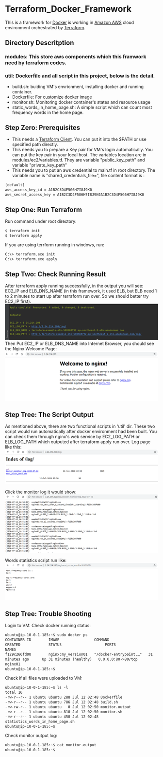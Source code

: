 # Terraform_Docker_Framework
This is a framework for [Docker](https://www.docker.com/) is working in [Amazon AWS](https://aws.amazon.com/) cloud environment orchestrated by [Terraform](https://www.terraform.io/). 

## Directory Descritption
### modules: This store aws components which this framwork need by terraform codes. 
### util: Dockerfile and all script in this project, below is the detail.
- build.sh: buiding VM's envrionment, installing docker and running container.
- Dockerfile: For customize docker image
- monitor.sh: Monitoring docker container's states and resource usage
- static_words_in_home_page.sh: A simple script which can count most frequency words in the home page.

## Step Zero: Prerequisites

- This needs a [Terraform Client](https://www.terraform.io/downloads.html). You can put it into the $PATH or use specified path directly.
- This needs you to prepare a Key pair for VM's login automatically. You can put the key pair in your local host. The variables location are in modules/ec2/variables.tf. They are variable "public_key_path" and variable "private_key_path" 
- This needs you to put an aws credential to main.tf in root directory. The variable name is "shared_credentials_file=", file content format is :
```
[default]
aws_access_key_id = A1B2C3D4F5G6H7I8J9K0
aws_secret_access_key = A1B2C3D4F5G6H7I8J9K0A1B2C3D4F5G6H7I8J9K0
```

## Step One: Run Terraform
Run command under root directory:
```
$ terraform init
$ terraform apply
```
If you are using terrform running in windows, run:
```
C:\> terraform.exe init
C:\> terraform.exe apply
```
## Step Two: Check Running Result
After terraform apply running successfully, in the output you will see: EC2_IP and ELB_DNS_NAME (in this framework, it used ELB, but ELB need 1 to 2 minutes to start up after terraform run over. So we should better try EC2_IP first). 
![Kiku](screenshot/terraform_output.png)
Then Put EC2_IP or ELB_DNS_NAME into Internet Browser, you should see the Nginx Welcome Page:
![Kiku](screenshot/homepage.png)



##  Step Tree: The Script Output
As mentioned above, there are two functional scripts in 'util' dir. These two script would run automatically after docker environment had been built. You can check them through nginx's web service by EC2_LOG_PATH or ELB_LOG_PATH which outputed after terraform apply run over. Log page like this:
![Kiku](screenshot/log_page.png)

Click the monitor log it would show:
![Kiku](screenshot/docker_monitor_logs.png)

Words statistics script run like:
![Kiku](screenshot/words_statistics.png)

##  Step Tree: Trouble Shooting
Login to VM:
Check docker running status:
```
ubuntu@ip-10-0-1-185:~$ sudo docker ps
CONTAINER ID        IMAGE                COMMAND                  CREATED             STATUS                    PORTS                NAMES
f129c266fd00        nginx:my_version01   "/docker-entrypoint.…"   31 minutes ago      Up 31 minutes (healthy)   0.0.0.0:80->80/tcp   nginx01
ubuntu@ip-10-0-1-185:~$ 
```
Check if all files were uploaded to VM:
```
ubuntu@ip-10-0-1-185:~$ ls -l
total 16
-rw-r--r-- 1 ubuntu ubuntu 288 Jul 12 02:48 Dockerfile
-rw-r--r-- 1 ubuntu ubuntu 786 Jul 12 02:48 build.sh
-rw-rw-r-- 1 ubuntu ubuntu   0 Jul 12 02:50 monitor.output
-rw-r--r-- 1 ubuntu ubuntu 810 Jul 12 02:50 monitor.sh
-rw-r--r-- 1 ubuntu ubuntu 450 Jul 12 02:48 statistics_words_in_home_page.sh
ubuntu@ip-10-0-1-185:~$
```

Check monitor output log:
```
ubuntu@ip-10-0-1-185:~$ cat monitor.output 
ubuntu@ip-10-0-1-185:~$ 
```

